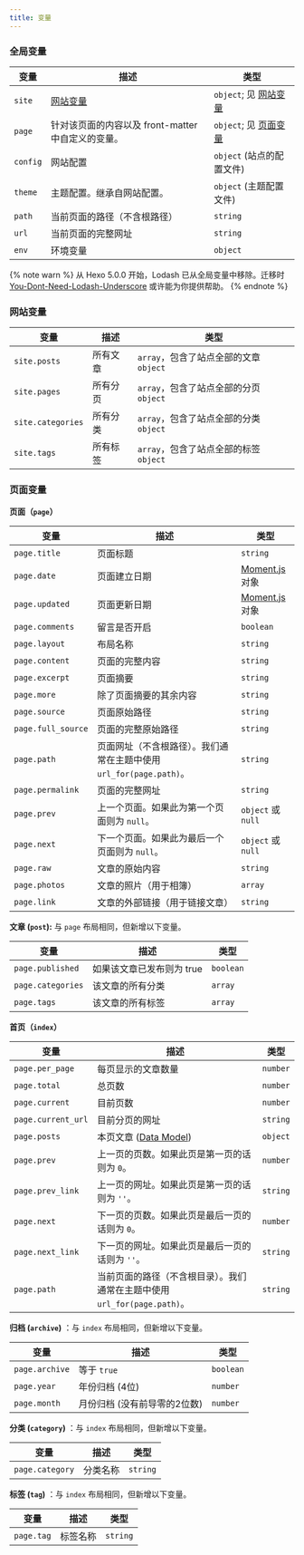 ```yaml
---
title: 变量
---
```


### 全局变量

| 变量     | 描述                                               | 类型                               |
| -------- | -------------------------------------------------- | ---------------------------------- |
| `site`   | [网站变量](#网站变量)                              | `object`; 见 [网站变量](#网站变量) |
| `page`   | 针对该页面的内容以及 front-matter 中自定义的变量。 | `object`; 见 [页面变量](#页面变量) |
| `config` | 网站配置                                           | `object` (站点的配置文件)          |
| `theme`  | 主题配置。继承自网站配置。                         | `object` (主题配置文件)            |
| `path`   | 当前页面的路径（不含根路径）                       | `string`                           |
| `url`    | 当前页面的完整网址                                 | `string`                           |
| `env`    | 环境变量                                           | `object`                           |

{% note warn %}
从 Hexo 5.0.0 开始，Lodash 已从全局变量中移除。迁移时 [You-Dont-Need-Lodash-Underscore](https://github.com/you-dont-need/You-Dont-Need-Lodash-Underscore) 或许能为你提供帮助。
{% endnote %}

### 网站变量

| 变量              | 描述     | 类型                                   |
| ----------------- | -------- | -------------------------------------- |
| `site.posts`      | 所有文章 | `array`，包含了站点全部的文章 `object` |
| `site.pages`      | 所有分页 | `array`，包含了站点全部的分页 `object` |
| `site.categories` | 所有分类 | `array`，包含了站点全部的分类 `object` |
| `site.tags`       | 所有标签 | `array`，包含了站点全部的标签 `object` |

### 页面变量

**页面（`page`）**

| 变量               | 描述                                                                | 类型               |
| ------------------ | ------------------------------------------------------------------- | ------------------ |
| `page.title`       | 页面标题                                                            | `string`           |
| `page.date`        | 页面建立日期                                                        | [Moment.js] 对象   |
| `page.updated`     | 页面更新日期                                                        | [Moment.js] 对象   |
| `page.comments`    | 留言是否开启                                                        | `boolean`          |
| `page.layout`      | 布局名称                                                            | `string`           |
| `page.content`     | 页面的完整内容                                                      | `string`           |
| `page.excerpt`     | 页面摘要                                                            | `string`           |
| `page.more`        | 除了页面摘要的其余内容                                              | `string`           |
| `page.source`      | 页面原始路径                                                        | `string`           |
| `page.full_source` | 页面的完整原始路径                                                  | `string`           |
| `page.path`        | 页面网址（不含根路径）。我们通常在主题中使用 `url_for(page.path)`。 | `string`           |
| `page.permalink`   | 页面的完整网址                                                      | `string`           |
| `page.prev`        | 上一个页面。如果此为第一个页面则为 `null`。                         | `object` 或 `null` |
| `page.next`        | 下一个页面。如果此为最后一个页面则为 `null`。                       | `object` 或 `null` |
| `page.raw`         | 文章的原始内容                                                      | `string`           |
| `page.photos`      | 文章的照片（用于相簿）                                              | `array`            |
| `page.link`        | 文章的外部链接（用于链接文章）                                      | `string`           |

**文章 (`post`):** 与 `page` 布局相同，但新增以下变量。

| 变量              | 描述                      | 类型      |
| ----------------- | ------------------------- | --------- |
| `page.published`  | 如果该文章已发布则为 true | `boolean` |
| `page.categories` | 该文章的所有分类          | `array`   |
| `page.tags`       | 该文章的所有标签          | `array`   |

**首页（`index`）**

| 变量               | 描述                                                                      | 类型     |
| ------------------ | ------------------------------------------------------------------------- | -------- |
| `page.per_page`    | 每页显示的文章数量                                                        | `number` |
| `page.total`       | 总页数                                                                    | `number` |
| `page.current`     | 目前页数                                                                  | `number` |
| `page.current_url` | 目前分页的网址                                                            | `string` |
| `page.posts`       | 本页文章 ([Data Model](https://hexojs.github.io/warehouse/))              | `object` |
| `page.prev`        | 上一页的页数。如果此页是第一页的话则为 `0`。                              | `number` |
| `page.prev_link`   | 上一页的网址。如果此页是第一页的话则为 `''`。                             | `string` |
| `page.next`        | 下一页的页数。如果此页是最后一页的话则为 `0`。                            | `number` |
| `page.next_link`   | 下一页的网址。如果此页是最后一页的话则为 `''`。                           | `string` |
| `page.path`        | 当前页面的路径（不含根目录）。我们通常在主题中使用 `url_for(page.path)`。 | `string` |

**归档 (`archive`)** ：与 `index` 布局相同，但新增以下变量。

| 变量           | 描述                         | 类型      |
| -------------- | ---------------------------- | --------- |
| `page.archive` | 等于 `true`                  | `boolean` |
| `page.year`    | 年份归档 (4位)               | `number`  |
| `page.month`   | 月份归档 (没有前导零的2位数) | `number`  |

**分类 (`category`)** ：与 `index` 布局相同，但新增以下变量。

| 变量            | 描述     | 类型     |
| --------------- | -------- | -------- |
| `page.category` | 分类名称 | `string` |

**标签 (`tag`)** ：与 `index` 布局相同，但新增以下变量。

| 变量       | 描述     | 类型     |
| ---------- | -------- | -------- |
| `page.tag` | 标签名称 | `string` |

[Moment.js]: http://momentjs.com/
